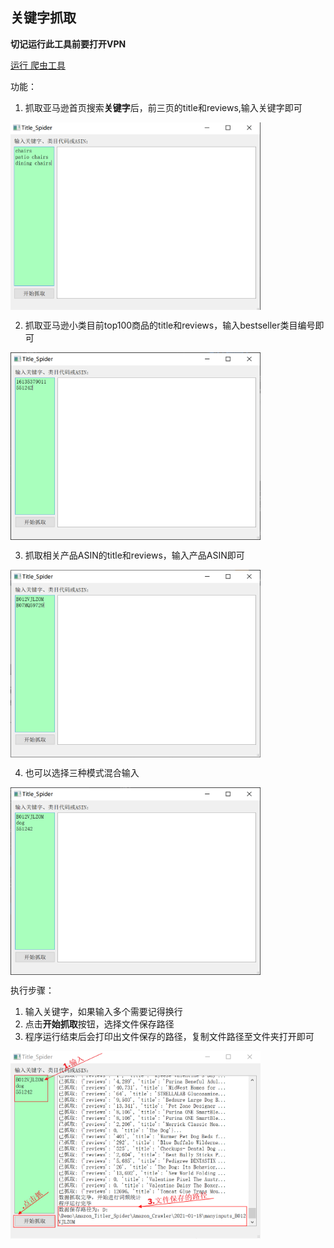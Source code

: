 ## 关键字抓取

  **切记运行此工具前要打开VPN**

[运行 爬虫工具](Amazon_Crawler/main.py)

功能：
1. 抓取亚马逊首页搜索**关键字**后，前三页的title和reviews,输入关键字即可

<img src="ScreenShot/keyword.png" width = "400" height = "300" alt="bestseller" align=center />

2. 抓取亚马逊小类目前top100商品的title和reviews，输入bestseller类目编号即可
   
<img src="ScreenShot/bestseller.png" width = "400" height = "300" alt="bestseller" align=center />

3. 抓取相关产品ASIN的title和reviews，输入产品ASIN即可

<img src="ScreenShot/ASIN.png" width = "400" height = "300" alt="ASIN" align=center />

4. 也可以选择三种模式混合输入

<img src="ScreenShot/all.png" width = "400" height = "300" alt="all" align=center />


执行步骤：

1. 输入关键字，如果输入多个需要记得换行
2. 点击**开始抓取**按钮，选择文件保存路径
3. 程序运行结束后会打印出文件保存的路径，复制文件路径至文件夹打开即可
   
<img src="ScreenShot/operation.png" width = "400" height = "300" alt="operation" align=center />
